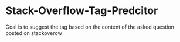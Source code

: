 # Stack-Overflow-Tag-Predcitor
Goal is to suggest the tag based on the content of the asked question posted on stackoverow
